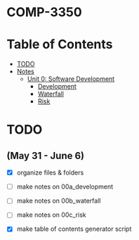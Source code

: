 # COMP-3350
Table of Contents
=================
   * [TODO](#TODO)
* [Notes](Notes)
   * [Unit 0: Software Development](Notes/Unit%200:%20Software%20Development.md)
      * [Development](Notes/Unit%200:%20Software%20Development.md#development)
      * [Waterfall](Notes/Unit%200:%20Software%20Development.md#waterfall)
      * [Risk](Notes/Unit%200:%20Software%20Development.md#risk)

# TODO 
## (May 31 - June 6)
- [x] organize files & folders
- [ ] make notes on 00a_development
- [ ] make notes on 00b_waterfall
- [ ] make notes on 00c_risk
- [x] make table of contents generator script

